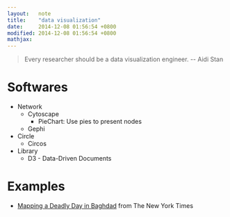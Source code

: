 ```yaml
---
layout:   note
title:    "data visualization"
date:     2014-12-08 01:56:54 +0800
modified: 2014-12-08 01:56:54 +0800
mathjax:
---
```


> Every researcher should be a data visualization engineer.
> -- Aidi Stan

# Softwares

* Network
  - Cytoscape
    * PieChart: Use pies to present nodes
  - Gephi
* Circle
  - Circos
* Library
  - D3 - Data-Driven Documents

# Examples

- [Mapping a Deadly Day in Baghdad](http://www.nytimes.com/interactive/2010/10/24/world/1024-surge-graphic.html) from The New York Times
